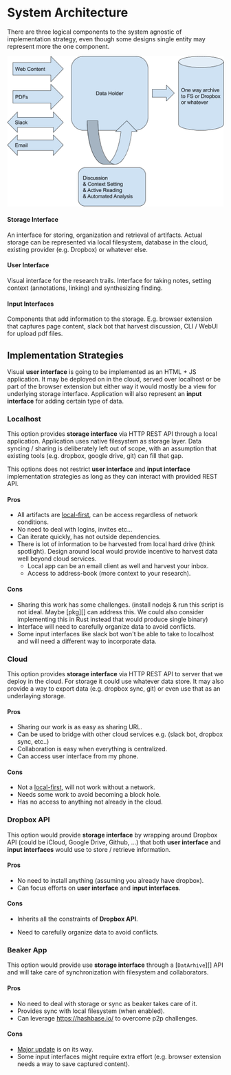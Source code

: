 # System Architecture

There are three logical components to the system agnostic of implementation strategy, even though some designs single entity may represent more the one component.



![image-20200303145951562](image-20200303145951562.png)



#### Storage Interface

An interface for storing, organization and retrieval of artifacts. Actual storage can be represented via  local filesystem, database in the cloud,  existing provider (e.g. Dropbox) or whatever else. 

#### User Interface

Visual interface for the research trails. Interface for taking notes, setting context (annotations, linking) and synthesizing finding.

#### Input Interfaces

Components that add information to the storage. E.g. browser extension that captures page content, slack bot that harvest discussion, CLI / WebUI for upload pdf files.

## Implementation Strategies

Visual **user interface** is going to be implemented as an HTML + JS application. It may be deployed on in the cloud, served over localhost or be part of the browser extension but either way it would mostly be a view for underlying storage interface. Application will also represent an **input interface** for adding certain type of data.

### Localhost

This option provides **storage interface** via HTTP REST API through a local application. Application uses native filesystem as storage layer. Data syncing / sharing is deliberately left out of scope, with an assumption that existing tools (e.g. dropbox, google drive, git) can fill that gap.

This options does not restrict **user interface** and **input interface** implementation strategies as long as they can interact with provided REST API.

#### Pros

- All artifacts are [local-first][], can be access regardless of network conditions.
- No need to deal with logins, invites etc...
- Can iterate quickly, has not outside dependencies.
- There is lot of information to be harvested from local hard drive (think spotlight). Design around local  would provide incentive to harvest data well beyond cloud services.
  - Local app can be an email client as well and harvest your inbox.
  - Access to address-book (more context to your research).

#### Cons

- Sharing this work has some challenges. (install nodejs & run this script is not ideal. Maybe [pkg][] can address this. We could also consider implementing this in Rust instead that would produce single binary)
- Interface will need to carefully organize data to avoid conflicts.
- Some input interfaces like slack bot won't be able to take to localhost and will need a different way to incorporate data.

### Cloud

This option provides **storage interface** via HTTP REST API to server that we deploy in the cloud. For storage it could use whatever data store. It may also provide a way to export data (e.g. dropbox sync, git) or even use that as an underlaying storage.

#### Pros

- Sharing our work is as easy as sharing URL.
- Can be used to bridge with other cloud services e.g. (slack bot, dropbox sync, etc..)
- Collaboration is easy when everything is centralized.
- Can access user interface from my phone.

#### Cons

- Not a [local-first][], will not work without a network.
- Needs some work to avoid becoming a block hole.
- Has no access to anything not already in the cloud.

### Dropbox API

This option would provide **storage interface** by wrapping around Dropbox API (could be iCloud, Google Drive, Github, ...) that both **user interface** and **input interfaces** would use to store / retrieve information. 

#### Pros

- No need to install anything (assuming you already have dropbox).
- Can focus efforts on **user interface** and **input interfaces**.

#### Cons

- Inherits all the constraints of **Dropbox API**.

- Need to carefully organize data to avoid conflicts.

   

### Beaker App

This option would provide use **storage interface** through a [`DatArhive`][] API and will take care of synchronization with filesystem and collaborators.

#### Pros

- No need to deal with storage or sync as beaker takes care of it.
- Provides sync with local filesystem (when enabled).
- Can leverage https://hashbase.io/ to overcome p2p challenges.

#### Cons

- [Major update][beaker-rewrite] is on its way.
- Some input interfaces might require extra effort (e.g. browser extension needs a way to save captured content).



[local-first]:https://www.inkandswitch.com/local-first.html
[service worker]:https://developer.mozilla.org/en-US/docs/Web/API/Service_Worker_API/Using_Service_Workers
[`DatArchive`]:https://beakerbrowser.com/docs/apis/dat.html
[beaker-rewrite]:https://twitter.com/pfrazee/status/1233073623138738176